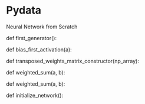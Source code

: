 # Pydata
Neural Network from Scratch

def first_generator():
 

def bias_first_activation(a): 
   

def transposed_weights_matrix_constructor(np_array):
    

def weighted_sum(a, b):
 

def weighted_sum(a, b):


def initialize_network():
 

